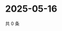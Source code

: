 # 2025-05-16

共 0 条

<!-- BEGIN ZHIHUVIDEO -->
<!-- 最后更新时间 Fri May 16 2025 21:24:21 GMT+0800 (China Standard Time) -->

<!-- END ZHIHUVIDEO -->
